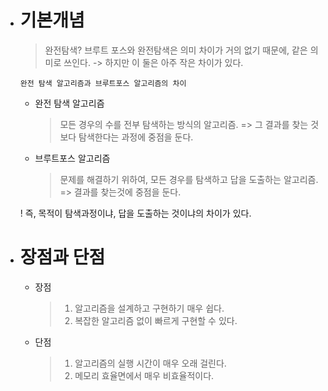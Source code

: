 


- # 기본개념
	> 완전탐색?
	> 브루트 포스와 완전탐색은 의미 차이가 거의 없기 때문에, 같은 의미로 쓰인다.
	 -> 하지만 이 둘은 아주 작은 차이가 있다.

	  완전 탐색 알고리즘과 브루트포스 알고리즘의 차이
	- 완전 탐색 알고리즘 
		> 모든 경우의 수를 전부 탐색하는 방식의 알고리즘. => 그 결과를 찾는 것보다 탐색한다는 과정에 중점을 둔다.
		
	- 브루트포스 알고리즘
		> 문제를 해결하기 위하여, 모든 경우를 탐색하고 답을 도출하는 알고리즘. => 결과를 찾는것에 중점을 둔다.
		
	! 즉, 목적이 탐색과정이냐, 답을 도출하는 것이냐의 차이가 있다.


- # 장점과 단점
	 - 장점
		 >  1. 알고리즘을 설계하고 구현하기 매우 쉽다.
		 >  2. 복잡한 알고리즘 없이 빠르게 구현할 수 있다.
	- 단점
		> 1. 알고리즘의 실행 시간이 매우 오래 걸린다.
		> 2. 메모리 효율면에서 매우 비효율적이다.

	